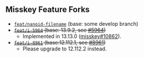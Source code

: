 ## Misskey Feature Forks

* [`feat/nanoid-filename`](https://github.com/outloudvi/misskey/tree/feat/nanoid-filename) (base: some develop branch)
* ~~[`feat/i-5964`](https://github.com/outloudvi/misskey/tree/feat/i-5964) (base: 13.9.2, see [#5964](https://github.com/misskey-dev/misskey/issues/5964))~~
  * Implemented in 13.13.0 ([misskey#10862](https://github.com/misskey-dev/misskey/pull/10862)).
* ~~[`feat/i-8961`](https://github.com/outloudvi/misskey/tree/feat/i-8961) (base:12.112.1, see [#8961](https://github.com/misskey-dev/misskey/issues/8961))~~
  * Please upgrade to 12.112.2 instead.
